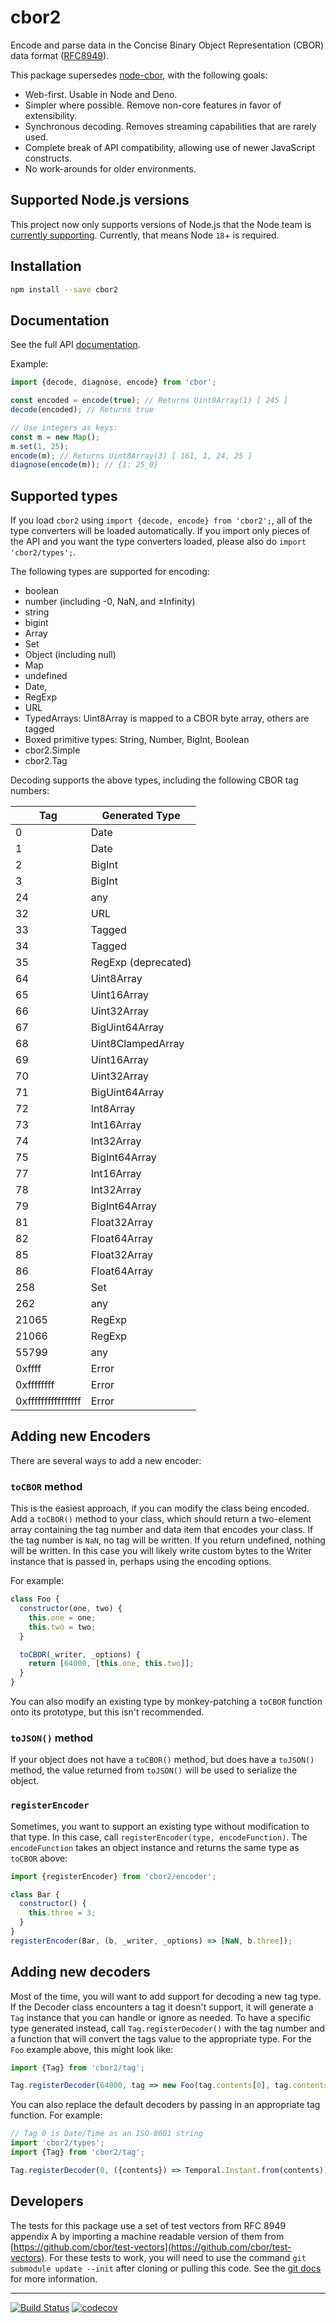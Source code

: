 # cbor2

Encode and parse data in the Concise Binary Object Representation (CBOR) data
format ([RFC8949](https://www.rfc-editor.org/rfc/rfc8949.html)).

This package supersedes [node-cbor](https://github.com/hildjj/node-cbor/tree/main/packages/cbor), with the following goals:

- Web-first.  Usable in Node and Deno.
- Simpler where possible.  Remove non-core features in favor of extensibility.
- Synchronous decoding.  Removes streaming capabilities that are rarely used.
- Complete break of API compatibility, allowing use of newer JavaScript constructs.
- No work-arounds for older environments.

## Supported Node.js versions

This project now only supports versions of Node.js that the Node team is
[currently supporting](https://github.com/nodejs/Release#release-schedule).
Currently, that means Node `18`+ is required.

## Installation

```bash
npm install --save cbor2
```

## Documentation

See the full API [documentation](http://hildjj.github.io/cbor2/).

Example:

```js
import {decode, diagnose, encode} from 'cbor';

const encoded = encode(true); // Returns Uint8Array(1) [ 245 ]
decode(encoded); // Returns true

// Use integers as keys:
const m = new Map();
m.set(1, 25);
encode(m); // Returns Uint8Array(3) [ 161, 1, 24, 25 ]
diagnose(encode(m)); // {1: 25_0}
```

## Supported types

If you load `cbor2` using `import {decode, encode} from 'cbor2';`, all of the
type converters will be loaded automatically.  If you import only pieces of
the API and you want the type converters loaded, please also do
`import 'cbor2/types';`.

The following types are supported for encoding:

- boolean
- number (including -0, NaN, and ±Infinity)
- string
- bigint
- Array
- Set
- Object (including null)
- Map
- undefined
- Date,
- RegExp
- URL
- TypedArrays: Uint8Array is mapped to a CBOR byte array, others are tagged
- Boxed primitive types: String, Number, BigInt, Boolean
- cbor2.Simple
- cbor2.Tag

Decoding supports the above types, including the following CBOR tag numbers:

| Tag | Generated Type      |
|-----|---------------------|
| 0   | Date                |
| 1   | Date                |
| 2   | BigInt              |
| 3   | BigInt              |
| 24  | any                 |
| 32  | URL                 |
| 33  | Tagged              |
| 34  | Tagged              |
| 35  | RegExp (deprecated) |
| 64  | Uint8Array          |
| 65  | Uint16Array         |
| 66  | Uint32Array         |
| 67  | BigUint64Array      |
| 68  | Uint8ClampedArray   |
| 69  | Uint16Array         |
| 70  | Uint32Array         |
| 71  | BigUint64Array      |
| 72  | Int8Array           |
| 73  | Int16Array          |
| 74  | Int32Array          |
| 75  | BigInt64Array       |
| 77  | Int16Array          |
| 78  | Int32Array          |
| 79  | BigInt64Array       |
| 81  | Float32Array        |
| 82  | Float64Array        |
| 85  | Float32Array        |
| 86  | Float64Array        |
| 258 | Set                 |
| 262 | any                 |
| 21065 | RegExp            |
| 21066 | RegExp            |
| 55799 | any               |
| 0xffff | Error            |
| 0xffffffff | Error        |
| 0xffffffffffffffff | Error|

## Adding new Encoders

There are several ways to add a new encoder:

### `toCBOR` method

This is the easiest approach, if you can modify the class being encoded.  Add
a `toCBOR()` method to your class, which should return a two-element array
containing the tag number and data item that encodes your class.  If the tag
number is `NaN`, no tag will be written.  If you return undefined, nothing
will be written.  In this case you will likely write custom bytes to the Writer
instance that is passed in, perhaps using the encoding options.

For example:

```js
class Foo {
  constructor(one, two) {
    this.one = one;
    this.two = two;
  }

  toCBOR(_writer, _options) {
    return [64000, [this.one, this.two]];
  }
}
```

You can also modify an existing type by monkey-patching a `toCBOR` function
onto its prototype, but this isn't recommended.

### `toJSON()` method

If your object does not have a `toCBOR()` method, but does have a `toJSON()`
method, the value returned from `toJSON()` will be used to serialize the
object.

### `registerEncoder`

Sometimes, you want to support an existing type without modification to that
type.  In this case, call `registerEncoder(type, encodeFunction)`. The
`encodeFunction` takes an object instance and returns the same type as
`toCBOR` above:

```js
import {registerEncoder} from 'cbor2/encoder';

class Bar {
  constructor() {
    this.three = 3;
  }
}
registerEncoder(Bar, (b, _writer, _options) => [NaN, b.three]);
```

## Adding new decoders

Most of the time, you will want to add support for decoding a new tag type.  If
the Decoder class encounters a tag it doesn't support, it will generate a `Tag`
instance that you can handle or ignore as needed.  To have a specific type
generated instead, call `Tag.registerDecoder()` with the tag number and a function that will convert the tags value to the appropriate type. For the `Foo` example above, this might look like:

```js
import {Tag} from 'cbor2/tag';

Tag.registerDecoder(64000, tag => new Foo(tag.contents[0], tag.contents[1]));
```

You can also replace the default decoders by passing in an appropriate tag
function.  For example:

```js
// Tag 0 is Date/Time as an ISO-8601 string
import 'cbor2/types';
import {Tag} from 'cbor2/tag';

Tag.registerDecoder(0, ({contents}) => Temporal.Instant.from(contents));
```

## Developers

The tests for this package use a set of test vectors from RFC 8949 appendix A
by importing a machine readable version of them from
[https://github.com/cbor/test-vectors](https://github.com/cbor/test-vectors). For these tests to work, you will need
to use the command `git submodule update --init` after cloning or pulling this
code.   See the [git docs](https://gist.github.com/gitaarik/8735255#file-git_submodules-md)
for more information.

---
[![Build Status](https://github.com/hildjj/cbor2/workflows/Tests/badge.svg)](https://github.com/hildjj/cbor2/actions?query=workflow%3ATests)
[![codecov](https://codecov.io/gh/hildjj/cbor2/branch/main/graph/badge.svg?token=N7B7YLIDM4)](https://codecov.io/gh/hildjj/cbor2)
